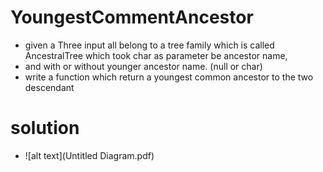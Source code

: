 # YoungestCommentAncestor
- given a Three input all belong to a tree family which is called AncestralTree which took char as parameter be ancestor name, 
- and with or without younger ancestor name. (null or char)
- write a function which return a youngest common ancestor to the two  descendant
# solution
- ![alt text](Untitled Diagram.pdf)

